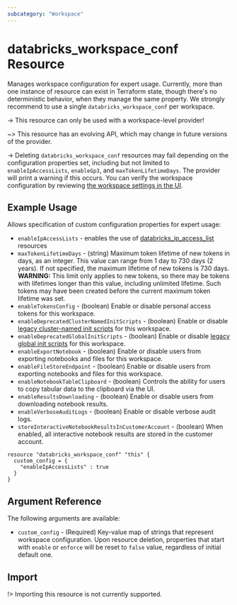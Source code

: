 ```yaml
---
subcategory: "Workspace"
---
```


# databricks_workspace_conf Resource

Manages workspace configuration for expert usage. Currently, more than one instance of resource can exist in Terraform state, though there's no deterministic behavior, when they manage the same property. We strongly recommend to use a single `databricks_workspace_conf` per workspace.

-> This resource can only be used with a workspace-level provider!

~> This resource has an evolving API, which may change in future versions of the provider.

-> Deleting `databricks_workspace_conf` resources may fail depending on the configuration properties set, including but not limited to `enableIpAccessLists`, `enableGp3`, and `maxTokenLifetimeDays`. The provider will print a warning if this occurs. You can verify the workspace configuration by reviewing [the workspace settings in the UI](https://docs.databricks.com/en/admin/workspace-settings/index.html).

## Example Usage

Allows specification of custom configuration properties for expert usage:

- `enableIpAccessLists` - enables the use of [databricks_ip_access_list](ip_access_list.md) resources
- `maxTokenLifetimeDays` - (string) Maximum token lifetime of new tokens in days, as an integer. This value can range from 1 day to 730 days (2 years). If not specified, the maximum lifetime of new tokens is 730 days. **WARNING:** This limit only applies to new tokens, so there may be tokens with lifetimes longer than this value, including unlimited lifetime. Such tokens may have been created before the current maximum token lifetime was set.
- `enableTokensConfig` - (boolean) Enable or disable personal access tokens for this workspace.
- `enableDeprecatedClusterNamedInitScripts` - (boolean) Enable or disable [legacy cluster-named init scripts](https://docs.databricks.com/clusters/init-scripts.html#disable-legacy-cluster-named-init-scripts-for-a-workspace) for this workspace.
- `enableDeprecatedGlobalInitScripts` - (boolean) Enable or disable [legacy global init scripts](https://docs.databricks.com/clusters/init-scripts.html#migrate-legacy-scripts) for this workspace.
- `enableExportNotebook` - (boolean) Enable or disable users from exporting notebooks and files for this workspace.
- `enableFileStoreEndpoint` - (boolean) Enable or disable users from exporting notebooks and files for this workspace.
- `enableNotebookTableClipboard` - (boolean) Controls the ability for users to copy tabular data to the clipboard via the UI.
- `enableResultsDownloading` - (boolean) Enable or disable users from downloading notebook results.
- `enableVerboseAuditLogs` - (boolean) Enable or disable verbose audit logs.
- `storeInteractiveNotebookResultsInCustomerAccount` - (boolean) When enabled, all interactive notebook results are stored in the customer account.

```hcl
resource "databricks_workspace_conf" "this" {
  custom_config = {
    "enableIpAccessLists" : true
  }
}
```

## Argument Reference

The following arguments are available:

- `custom_config` - (Required) Key-value map of strings that represent workspace configuration. Upon resource deletion, properties that start with `enable` or `enforce` will be reset to `false` value, regardless of initial default one.

## Import

!> Importing this resource is not currently supported.
